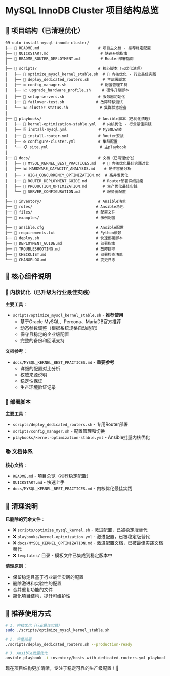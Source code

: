 # MySQL InnoDB Cluster 项目结构总览

## 📁 项目结构（已清理优化）

```
09-outo-install-mysql-innodb-cluster/
├── 📄 README.md                          # 项目主文档 - 推荐稳定配置
├── 📄 QUICKSTART.md                       # 快速开始指南
├── 📄 README_ROUTER_DEPLOYMENT.md         # Router部署指南
│
├── 📂 scripts/                           # 核心脚本（已优化清理）
│   ├── 🔧 optimize_mysql_kernel_stable.sh  # 🌟 内核优化 - 行业最佳实践
│   ├── 🚀 deploy_dedicated_routers.sh      # 主部署脚本
│   ├── ⚙️ config_manager.sh               # 配置管理工具
│   ├── 📈 upgrade_hardware_profile.sh     # 硬件升级脚本
│   ├── 🔧 setup-servers.sh               # 服务器初始化
│   ├── 🧪 failover-test.sh              # 故障转移测试
│   └── 📊 cluster-status.sh              # 集群状态检查
│
├── 📂 playbooks/                         # Ansible脚本（已优化清理）
│   ├── 🌟 kernel-optimization-stable.yml   # 内核优化 - 行业最佳实践
│   ├── 🗄️ install-mysql.yml              # MySQL安装
│   ├── 🔀 install-router.yml             # Router安装
│   ├── ⚙️ configure-cluster.yml          # 集群配置
│   └── 📋 site.yml                       # 主playbook
│
├── 📂 docs/                              # 文档（已清理优化）
│   ├── 🌟 MYSQL_KERNEL_BEST_PRACTICES.md   # 🎯 内核优化最佳实践对比
│   ├── 📊 HARDWARE_CAPACITY_ANALYSIS.md    # 硬件容量分析
│   ├── ⚡ HIGH_CONCURRENCY_OPTIMIZATION.md  # 高并发优化
│   ├── 🔧 ROUTER_DEPLOYMENT_GUIDE.md       # Router部署详细指南
│   ├── 📖 PRODUCTION_OPTIMIZATION.md       # 生产优化最佳实践
│   └── 🔧 SERVER_CONFIGURATION.md          # 服务器配置
│
├── 📂 inventory/                         # Ansible清单
├── 📂 roles/                            # Ansible角色
├── 📂 files/                            # 配置文件
├── 📂 examples/                         # 示例配置
│
├── 📄 ansible.cfg                       # Ansible配置
├── 📄 requirements.txt                  # Python依赖
├── 📄 deploy.sh                         # 快速部署脚本
├── 📄 DEPLOYMENT_GUIDE.md               # 部署指南
├── 📄 TROUBLESHOOTING.md                # 故障排除
├── 📄 CHECKLIST.md                      # 部署检查清单
└── 📄 CHANGELOG.md                      # 变更日志
```

## 🎯 核心组件说明

### 🌟 内核优化（已升级为行业最佳实践）

**主要工具**：
- `scripts/optimize_mysql_kernel_stable.sh` - **推荐使用**
  - 基于Oracle MySQL、Percona、MariaDB官方推荐
  - 动态参数调整（根据系统规格自动适配）
  - 保守且稳定的企业级配置
  - 完整的备份和回滚支持

**文档参考**：
- `docs/MYSQL_KERNEL_BEST_PRACTICES.md` - **重要参考**
  - 详细的配置对比分析
  - 权威来源说明
  - 稳定性保证
  - 生产环境验证记录

### 🚀 部署脚本

**主要工具**：
- `scripts/deploy_dedicated_routers.sh` - 专用Router部署
- `scripts/config_manager.sh` - 配置管理和切换
- `playbooks/kernel-optimization-stable.yml` - Ansible批量内核优化

### 📚 文档体系

**核心文档**：
- `README.md` - 项目总览（推荐稳定配置）
- `QUICKSTART.md` - 快速上手
- `docs/MYSQL_KERNEL_BEST_PRACTICES.md` - 内核优化最佳实践

## 🧹 清理说明

**已删除的冗余文件**：
- ❌ `scripts/optimize_mysql_kernel.sh` - 激进配置，已被稳定版替代
- ❌ `playbooks/kernel-optimization.yml` - 激进配置，已被稳定版替代  
- ❌ `docs/MYSQL_KERNEL_OPTIMIZATION.md` - 激进配置文档，已被最佳实践文档替代
- ❌ `templates/` 目录 - 模板文件已集成到稳定版本中

**清理原则**：
- 保留稳定且基于行业最佳实践的配置
- 删除激进和实验性的配置
- 合并重复功能的文件
- 简化项目结构，提升可维护性

## 🎯 推荐使用方式

```bash
# 1. 内核优化（行业最佳实践）
sudo ./scripts/optimize_mysql_kernel_stable.sh

# 2. 完整部署
./scripts/deploy_dedicated_routers.sh --production-ready

# 3. Ansible批量优化
ansible-playbook -i inventory/hosts-with-dedicated-routers.yml playbooks/kernel-optimization-stable.yml
```

现在项目结构更加清晰，专注于稳定可靠的生产级配置！🚀 